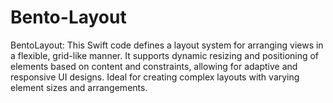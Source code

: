 # Bento-Layout
BentoLayout: This Swift code defines a layout system for arranging views in a flexible, grid-like manner. It supports dynamic resizing and positioning of elements based on content and constraints, allowing for adaptive and responsive UI designs. Ideal for creating complex layouts with varying element sizes and arrangements.
